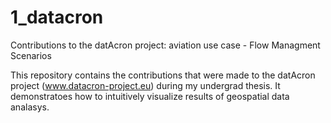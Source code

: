 # 1_datacron
Contributions to the datAcron project: aviation use case - Flow Managment Scenarios

This repository contains the contributions that were made to the datAcron project (www.datacron-project.eu) during my undergrad thesis. It demonstratoes how to intuitively visualize results of geospatial data analasys.
